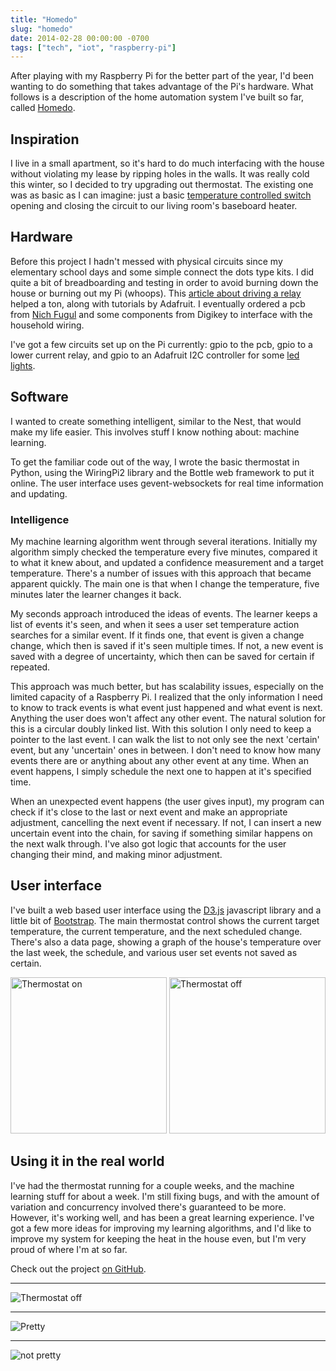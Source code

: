 ```yaml
---
title: "Homedo"
slug: "homedo"
date: 2014-02-28 00:00:00 -0700
tags: ["tech", "iot", "raspberry-pi"]
---
```


After playing with my Raspberry Pi for the better part of the year, I'd been
wanting to do something that takes advantage of the Pi's hardware. What follows
is a description of the home automation system I've built so far, called
[Homedo](https://github.com/apexskier/homedo).

## Inspiration

I live in a small apartment, so it's hard to do much interfacing with the house
without violating my lease by ripping holes in the walls. It was really cold
this winter, so I decided to try upgrading out thermostat. The existing one was
as basic as I can imagine: just a basic [temperature controlled
switch](http://en.wikipedia.org/wiki/Thermostat#Simple_two_wire_thermostats)
opening and closing the circuit to our living room's baseboard heater.

## Hardware

Before this project I hadn't messed with physical circuits since my elementary
school days and some simple connect the dots type kits. I did quite a bit of
breadboarding and testing in order to avoid burning down the house or burning
out my Pi (whoops). This [article about driving a
relay](http://www.susa.net/wordpress/2012/06/raspberry-pi-relay-using-gpio/)
helped a ton, along with tutorials by Adafruit. I eventually ordered a pcb from
[Nich
Fugul](http://makeatronics.blogspot.com/2013/06/24v-ac-solid-state-relay-board.html)
and some components from Digikey to interface with the household wiring.

I've got a few circuits set up on the Pi currently: gpio to the pcb, gpio to a
lower current relay, and gpio to an Adafruit I2C controller for some [led
lights](https://github.com/apexskier/ledDriver).

## Software

I wanted to create something intelligent, similar to the Nest, that would make
my life easier. This involves stuff I know nothing about: machine learning.

To get the familiar code out of the way, I wrote the basic thermostat in
Python, using the WiringPi2 library and the Bottle web framework to put it
online. The user interface uses gevent-websockets for real time information and
updating.

### Intelligence

My machine learning algorithm went through several iterations. Initially my
algorithm simply checked the temperature every five minutes, compared it to
what it knew about, and updated a confidence measurement and a target
temperature. There's a number of issues with this approach that became apparent
quickly. The main one is that when I change the temperature, five minutes later
the learner changes it back.

My seconds approach introduced the ideas of events. The learner keeps a list of
events it's seen, and when it sees a user set temperature action searches for a
similar event. If it finds one, that event is given a change change, which then
is saved if it's seen multiple times. If not, a new event is saved with a
degree of uncertainty, which then can be saved for certain if repeated.

This approach was much better, but has scalability issues, especially on the
limited capacity of a Raspberry Pi. I realized that the only information I need
to know to track events is what event just happened and what event is next.
Anything the user does won't affect any other event. The natural solution for
this is a circular doubly linked list. With this solution I only need to keep a
pointer to the last event. I can walk the list to not only see the next
'certain' event, but any 'uncertain' ones in between. I don't need to know how
many events there are or anything about any other event at any time.  When an
event happens, I simply schedule the next one to happen at it's specified time.

When an unexpected event happens (the user gives input), my program can check
if it's close to the last or next event and make an appropriate adjustment,
cancelling the next event if necessary. If not, I can insert a new uncertain
event into the chain, for saving if something similar happens on the next walk
through. I've also got logic that accounts for the user changing their mind,
and making minor adjustment.

## User interface

I've built a web based user interface using the [D3.js](http://d3js.org)
javascript library and a little bit of [Bootstrap](http://getbootstrap.com).
The main thermostat control shows the current target temperature, the current
temperature, and the next scheduled change. There's also a data page, showing a
graph of the house's temperature over the last week, the schedule, and various
user set events not saved as certain.

<img src="on.png" alt="Thermostat on" width="250">
<img src="off.png" alt="Thermostat off" width="250">

## Using it in the real world

I've had the thermostat running for a couple weeks, and the machine learning
stuff for about a week. I'm still fixing bugs, and with the amount of variation
and concurrency involved there's guaranteed to be more. However, it's working
well, and has been a great learning experience. I've got a few more ideas for
improving my learning algorithms, and I'd like to improve my system for keeping
the heat in the house even, but I'm very proud of where I'm at so far.

Check out the project [on GitHub](https://github.com/apexskier/homedo).

---

![Thermostat off](graph.png)

---

![Pretty](IMG_1279.JPG)

---

![not pretty](homedohardware.jpg)
